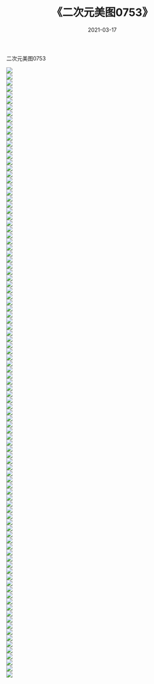 ﻿---
layout: post
title:  《二次元美图0753》
date:   2021-03-17
img: http://imgx.orgx.ga/二次元/2021/二次元美图0753/000.jpg
categories: [美女, 清纯, 唯美]
---

二次元美图0753

 ![](http://imgx.orgx.ga/二次元/2021/二次元美图0753/001.png) <br>![](http://imgx.orgx.ga/二次元/2021/二次元美图0753/002.png) <br>![](http://imgx.orgx.ga/二次元/2021/二次元美图0753/003.png) <br>![](http://imgx.orgx.ga/二次元/2021/二次元美图0753/004.png) <br>![](http://imgx.orgx.ga/二次元/2021/二次元美图0753/005.png) <br>![](http://imgx.orgx.ga/二次元/2021/二次元美图0753/006.png) <br>![](http://imgx.orgx.ga/二次元/2021/二次元美图0753/007.png) <br>![](http://imgx.orgx.ga/二次元/2021/二次元美图0753/008.png) <br>![](http://imgx.orgx.ga/二次元/2021/二次元美图0753/009.png) <br>![](http://imgx.orgx.ga/二次元/2021/二次元美图0753/010.png) <br>![](http://imgx.orgx.ga/二次元/2021/二次元美图0753/011.png) <br>![](http://imgx.orgx.ga/二次元/2021/二次元美图0753/012.png) <br>![](http://imgx.orgx.ga/二次元/2021/二次元美图0753/013.png) <br>![](http://imgx.orgx.ga/二次元/2021/二次元美图0753/014.png) <br>![](http://imgx.orgx.ga/二次元/2021/二次元美图0753/015.png) <br>![](http://imgx.orgx.ga/二次元/2021/二次元美图0753/016.png) <br>![](http://imgx.orgx.ga/二次元/2021/二次元美图0753/017.png) <br>![](http://imgx.orgx.ga/二次元/2021/二次元美图0753/018.png) <br>![](http://imgx.orgx.ga/二次元/2021/二次元美图0753/019.png) <br>![](http://imgx.orgx.ga/二次元/2021/二次元美图0753/020.png) <br>![](http://imgx.orgx.ga/二次元/2021/二次元美图0753/021.png) <br>![](http://imgx.orgx.ga/二次元/2021/二次元美图0753/022.png) <br>![](http://imgx.orgx.ga/二次元/2021/二次元美图0753/023.png) <br>![](http://imgx.orgx.ga/二次元/2021/二次元美图0753/024.png) <br>![](http://imgx.orgx.ga/二次元/2021/二次元美图0753/025.png) <br>![](http://imgx.orgx.ga/二次元/2021/二次元美图0753/026.png) <br>![](http://imgx.orgx.ga/二次元/2021/二次元美图0753/027.png) <br>![](http://imgx.orgx.ga/二次元/2021/二次元美图0753/028.png) <br>![](http://imgx.orgx.ga/二次元/2021/二次元美图0753/029.png) <br>![](http://imgx.orgx.ga/二次元/2021/二次元美图0753/030.png) <br>![](http://imgx.orgx.ga/二次元/2021/二次元美图0753/031.png) <br>![](http://imgx.orgx.ga/二次元/2021/二次元美图0753/032.png) <br>![](http://imgx.orgx.ga/二次元/2021/二次元美图0753/033.png) <br>![](http://imgx.orgx.ga/二次元/2021/二次元美图0753/034.png) <br>![](http://imgx.orgx.ga/二次元/2021/二次元美图0753/035.png) <br>![](http://imgx.orgx.ga/二次元/2021/二次元美图0753/036.png) <br>![](http://imgx.orgx.ga/二次元/2021/二次元美图0753/037.png) <br>![](http://imgx.orgx.ga/二次元/2021/二次元美图0753/038.png) <br>![](http://imgx.orgx.ga/二次元/2021/二次元美图0753/039.png) <br>![](http://imgx.orgx.ga/二次元/2021/二次元美图0753/040.png) <br>![](http://imgx.orgx.ga/二次元/2021/二次元美图0753/041.png) <br>![](http://imgx.orgx.ga/二次元/2021/二次元美图0753/042.png) <br>![](http://imgx.orgx.ga/二次元/2021/二次元美图0753/043.png) <br>![](http://imgx.orgx.ga/二次元/2021/二次元美图0753/044.png) <br>![](http://imgx.orgx.ga/二次元/2021/二次元美图0753/045.png) <br>![](http://imgx.orgx.ga/二次元/2021/二次元美图0753/046.png) <br>![](http://imgx.orgx.ga/二次元/2021/二次元美图0753/047.png) <br>![](http://imgx.orgx.ga/二次元/2021/二次元美图0753/048.png) <br>![](http://imgx.orgx.ga/二次元/2021/二次元美图0753/049.png) <br>![](http://imgx.orgx.ga/二次元/2021/二次元美图0753/050.png) <br>![](http://imgx.orgx.ga/二次元/2021/二次元美图0753/051.png) <br>![](http://imgx.orgx.ga/二次元/2021/二次元美图0753/052.png) <br>![](http://imgx.orgx.ga/二次元/2021/二次元美图0753/053.png) <br>![](http://imgx.orgx.ga/二次元/2021/二次元美图0753/054.png) <br>![](http://imgx.orgx.ga/二次元/2021/二次元美图0753/055.png) <br>![](http://imgx.orgx.ga/二次元/2021/二次元美图0753/056.png) <br>![](http://imgx.orgx.ga/二次元/2021/二次元美图0753/057.png) <br>![](http://imgx.orgx.ga/二次元/2021/二次元美图0753/058.png) <br>![](http://imgx.orgx.ga/二次元/2021/二次元美图0753/059.png) <br>![](http://imgx.orgx.ga/二次元/2021/二次元美图0753/060.png) <br>![](http://imgx.orgx.ga/二次元/2021/二次元美图0753/061.png) <br>![](http://imgx.orgx.ga/二次元/2021/二次元美图0753/062.png) <br>![](http://imgx.orgx.ga/二次元/2021/二次元美图0753/063.png) <br>![](http://imgx.orgx.ga/二次元/2021/二次元美图0753/064.png) <br>![](http://imgx.orgx.ga/二次元/2021/二次元美图0753/065.png) <br>![](http://imgx.orgx.ga/二次元/2021/二次元美图0753/066.png) <br>![](http://imgx.orgx.ga/二次元/2021/二次元美图0753/067.png) <br>![](http://imgx.orgx.ga/二次元/2021/二次元美图0753/068.png) <br>![](http://imgx.orgx.ga/二次元/2021/二次元美图0753/069.png) <br>![](http://imgx.orgx.ga/二次元/2021/二次元美图0753/070.png) <br>![](http://imgx.orgx.ga/二次元/2021/二次元美图0753/071.png) <br>![](http://imgx.orgx.ga/二次元/2021/二次元美图0753/072.png) <br>![](http://imgx.orgx.ga/二次元/2021/二次元美图0753/073.png) <br>![](http://imgx.orgx.ga/二次元/2021/二次元美图0753/074.png) <br>![](http://imgx.orgx.ga/二次元/2021/二次元美图0753/075.png) <br>![](http://imgx.orgx.ga/二次元/2021/二次元美图0753/076.png) <br>![](http://imgx.orgx.ga/二次元/2021/二次元美图0753/077.png) <br>![](http://imgx.orgx.ga/二次元/2021/二次元美图0753/078.png) <br>![](http://imgx.orgx.ga/二次元/2021/二次元美图0753/079.png) <br>![](http://imgx.orgx.ga/二次元/2021/二次元美图0753/080.png) <br>![](http://imgx.orgx.ga/二次元/2021/二次元美图0753/081.png) <br>![](http://imgx.orgx.ga/二次元/2021/二次元美图0753/082.png) <br>![](http://imgx.orgx.ga/二次元/2021/二次元美图0753/083.png) <br>![](http://imgx.orgx.ga/二次元/2021/二次元美图0753/084.png) <br>![](http://imgx.orgx.ga/二次元/2021/二次元美图0753/085.png) <br>![](http://imgx.orgx.ga/二次元/2021/二次元美图0753/086.png) <br>![](http://imgx.orgx.ga/二次元/2021/二次元美图0753/087.png) <br>![](http://imgx.orgx.ga/二次元/2021/二次元美图0753/088.png) <br>![](http://imgx.orgx.ga/二次元/2021/二次元美图0753/089.png) <br>![](http://imgx.orgx.ga/二次元/2021/二次元美图0753/090.png) <br>![](http://imgx.orgx.ga/二次元/2021/二次元美图0753/091.png) <br>![](http://imgx.orgx.ga/二次元/2021/二次元美图0753/092.png) <br>![](http://imgx.orgx.ga/二次元/2021/二次元美图0753/093.png) <br>![](http://imgx.orgx.ga/二次元/2021/二次元美图0753/094.png) <br>![](http://imgx.orgx.ga/二次元/2021/二次元美图0753/095.png) <br>![](http://imgx.orgx.ga/二次元/2021/二次元美图0753/096.png) <br>![](http://imgx.orgx.ga/二次元/2021/二次元美图0753/097.png) <br>![](http://imgx.orgx.ga/二次元/2021/二次元美图0753/098.png) <br>![](http://imgx.orgx.ga/二次元/2021/二次元美图0753/099.png) <br>![](http://imgx.orgx.ga/二次元/2021/二次元美图0753/100.png) <br>